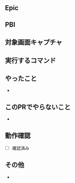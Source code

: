 ## Epic


## PBI


## 対象画面キャプチャ


## 実行するコマンド


## やったこと
- 

## このPRでやらないこと
- 

## 動作確認
- [ ] 確認済み

## その他
- 